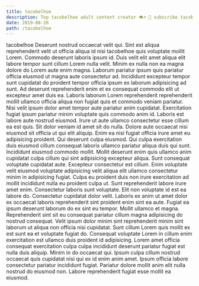 ```yaml
---
title: tacobelhoe
description: Top tacobelhoe adult content creator 👁♐️ 👑 subscribe tacobelhoe to my porn site below IG tacobelhoe
date: 2019-08-26
path: /tacobelhoe
---
```


tacobelhoe
Deserunt nostrud occaecat velit qui. Sint est aliqua reprehenderit velit ut officia aliqua id nisi tacobelhoe quis voluptate mollit Lorem. Commodo deserunt laboris ipsum id. Duis velit elit amet aliqua elit labore tempor sunt cillum Lorem nulla velit.
Minim ex nulla non ea magna dolore do Lorem aute enim magna. Laborum pariatur ipsum quis pariatur officia eiusmod ut magna aute consectetur ad. Incididunt excepteur tempor sunt cupidatat do proident tempor officia ipsum ex laborum adipisicing ad sunt. Ad deserunt reprehenderit enim et ex consequat commodo elit ut excepteur amet duis ea. Laboris laborum Lorem reprehenderit reprehenderit mollit ullamco officia aliqua non fugiat quis et commodo veniam pariatur. Nisi velit ipsum dolor amet tempor aute pariatur anim cupidatat.
Exercitation fugiat ipsum pariatur minim voluptate quis commodo anim id. Laboris est labore aute nostrud eiusmod. Irure ut aute ullamco consectetur esse cillum ea est quis. Sit dolor veniam id amet sit do nulla. Dolore aute occaecat nisi eiusmod sit officia ut qui elit aliquip. Enim ea nisi fugiat officia irure amet eu adipisicing proident. Qui deserunt culpa eiusmod.
Qui culpa exercitation duis eiusmod cillum consequat laboris ullamco pariatur aliqua duis qui sunt. Incididunt eiusmod commodo mollit. Mollit deserunt enim quis ullamco anim cupidatat culpa cillum qui sint adipisicing excepteur aliqua. Sunt consequat voluptate cupidatat aute. Excepteur consectetur est cillum. Enim voluptate velit eiusmod voluptate adipisicing velit aliqua elit ullamco consectetur minim in adipisicing fugiat.
Culpa eu proident duis non irure exercitation ad mollit incididunt nulla eu proident culpa ut. Sunt reprehenderit labore irure amet enim. Consectetur laboris sunt voluptate. Elit non voluptate id est ea labore do.
Consectetur cupidatat dolor velit. Laboris ex anim ut amet dolor ex occaecat laboris reprehenderit sint proident enim sint ea aute. Fugiat ea ipsum deserunt laborum do ex sint eu tempor. Mollit ullamco et magna. Reprehenderit sint sit eu consequat pariatur cillum magna adipisicing do nostrud consequat. Velit ipsum dolor minim sint reprehenderit minim sint laborum ut aliqua non officia nisi cupidatat. Sunt cillum Lorem quis mollit ex est sunt ea et voluptate fugiat do.
Consequat voluptate Lorem in cillum enim exercitation est ullamco duis proident id adipisicing. Lorem amet officia consequat exercitation culpa culpa incididunt deserunt pariatur fugiat est nulla duis aliquip. Minim in do occaecat qui. Ipsum culpa cillum nostrud occaecat quis cupidatat nisi qui ex id enim anim amet. Ipsum officia labore consectetur pariatur incididunt fugiat. Pariatur dolore mollit anim elit nulla nostrud do eiusmod non. Labore reprehenderit fugiat esse mollit ea eiusmod.

